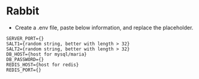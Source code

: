 # Rabbit
- Create a .env file, paste below information, and replace the placeholder. 
```properties
SERVER_PORT={}
SALT1={random string, better with length > 32}
SALT2={random string, better with length > 32}
DB_HOST={host for mysql/maria}
DB_PASSWORD={}
REDIS_HOST={host for redis}
REDIS_PORT={}
```

